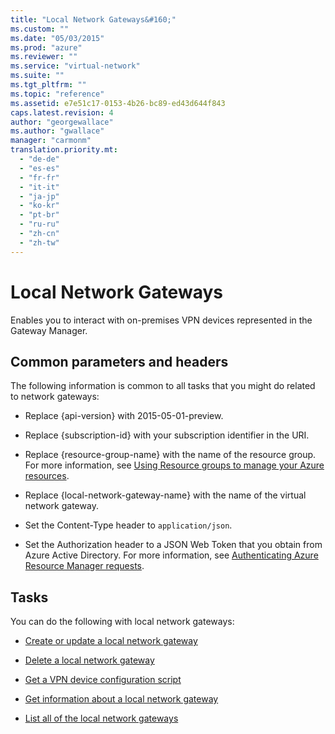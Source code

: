 ```yaml
---
title: "Local Network Gateways&#160;"
ms.custom: ""
ms.date: "05/03/2015"
ms.prod: "azure"
ms.reviewer: ""
ms.service: "virtual-network"
ms.suite: ""
ms.tgt_pltfrm: ""
ms.topic: "reference"
ms.assetid: e7e51c17-0153-4b26-bc89-ed43d644f843
caps.latest.revision: 4
author: "georgewallace"
ms.author: "gwallace"
manager: "carmonm"
translation.priority.mt: 
  - "de-de"
  - "es-es"
  - "fr-fr"
  - "it-it"
  - "ja-jp"
  - "ko-kr"
  - "pt-br"
  - "ru-ru"
  - "zh-cn"
  - "zh-tw"
---
```

# Local Network Gateways&#160;
Enables you to interact with on-premises VPN devices represented in the Gateway Manager.  
  
## Common parameters and headers  
 The following information is common to all tasks that you might do related to network gateways:  
  
-   Replace {api-version} with 2015-05-01-preview.  
  
-   Replace {subscription-id} with your subscription identifier in the URI.  
  
-   Replace {resource-group-name} with the name of the resource group. For more information, see [Using Resource groups to manage your Azure resources](http://azure.microsoft.com/en-us/documentation/articles/azure-preview-portal-using-resource-groups/).  
  
-   Replace {local-network-gateway-name} with the name of the virtual network gateway.  
  
-   Set the Content-Type header to `application/json`.  
  
-   Set the Authorization header to a JSON Web Token that you obtain from Azure Active Directory. For more information, see [Authenticating Azure Resource Manager requests](../Topic/Authenticating%20Azure%20Resource%20Manager%20requests.md).  
  
## Tasks  
  
 You can do the following with local network gateways:  
  
-   [Create or update a local network gateway ](../NetworkGatewayREST/create-or-update-a-local-network-gateway .md)  
  
-   [Delete a local network gateway](../NetworkGatewayREST/delete-a-local-network-gateway.md)  
  
-   [Get a VPN device configuration script](../NetworkGatewayREST/get-a-vpn-device-configuration-script.md)  
  
-   [Get information about a local network gateway](../NetworkGatewayREST/get-information-about-a-local-network-gateway.md)  
  
-   [List all of the local network gateways](../NetworkGatewayREST/list-all-of-the-local-network-gateways.md)
